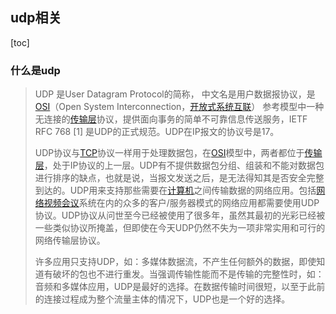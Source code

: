 ## udp相关

[toc]

### 什么是udp

> UDP 是User Datagram Protocol的简称， 中文名是用户数据报协议，是[OSI](https://baike.baidu.com/item/OSI)（Open System Interconnection，[开放式系统互联](https://baike.baidu.com/item/开放式系统互联/562749)） 参考模型中一种无连接的[传输层](https://baike.baidu.com/item/传输层)协议，提供面向事务的简单不可靠信息传送服务，IETF RFC 768 [1] 是UDP的正式规范。UDP在IP报文的协议号是17。
>
> UDP协议与[TCP](https://baike.baidu.com/item/TCP)协议一样用于处理数据包，在[OSI](https://baike.baidu.com/item/OSI)模型中，两者都位于[传输层](https://baike.baidu.com/item/传输层/4329536)，处于IP协议的上一层。UDP有不提供数据包分组、组装和不能对数据包进行排序的缺点，也就是说，当报文发送之后，是无法得知其是否安全完整到达的。UDP用来支持那些需要在[计算机](https://baike.baidu.com/item/计算机/140338)之间传输数据的网络应用。包括[网络视频会议](https://baike.baidu.com/item/网络视频会议)系统在内的众多的客户/服务器模式的网络应用都需要使用UDP协议。UDP协议从问世至今已经被使用了很多年，虽然其最初的光彩已经被一些类似协议所掩盖，但即使在今天UDP仍然不失为一项非常实用和可行的网络传输层协议。
>
> 许多应用只支持UDP，如：多媒体数据流，不产生任何额外的数据，即使知道有破坏的包也不进行重发。当强调传输性能而不是传输的完整性时，如：音频和多媒体应用，UDP是最好的选择。在数据传输时间很短，以至于此前的连接过程成为整个流量主体的情况下，UDP也是一个好的选择。